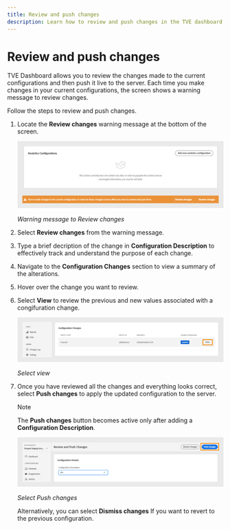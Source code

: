 ```yaml
---
title: Review and push changes
description: Learn how to review and push changes in the TVE dashboard.
---
```

# Review and push changes

TVE Dashboard allows you to review the changes made to the current configurations and then push it live to the server. Each time you make changes in your current configurations, the screen shows a warning message to review changes.

Follow the steps to review and push changes.

1. Locate the **Review changes** warning message at the bottom of the screen.

   ![Warning message to Review changes](assets/review-changes.png)

   *Warning message to Review changes*

1. Select **Review changes** from the warning message. 

1. Type a brief decription of the change in **Configuration Description** to effectively track and understand the purpose of each change.

1. Navigate to the **Configuration Changes** section to view a summary of the alterations.

1. Hover over the change you want to review.

1. Select **View** to review the previous and new values associated with a congifuration change.
 
   ![Select view](assets/view-configuration-changes.png)

   *Select view*
   
1. Once you have reviewed all the changes and everything looks correct, select **Push changes** to apply the updated configuration to the server.

   >[!NOTE]
   >
   >The **Push changes** button becomes active only after adding a **Configuration Description**.

   ![Add Configuration description](assets/push-changes.png)

   *Select Push changes*

   Alternatively, you can select **Dismiss changes** If you want to revert to the previous configuration.



